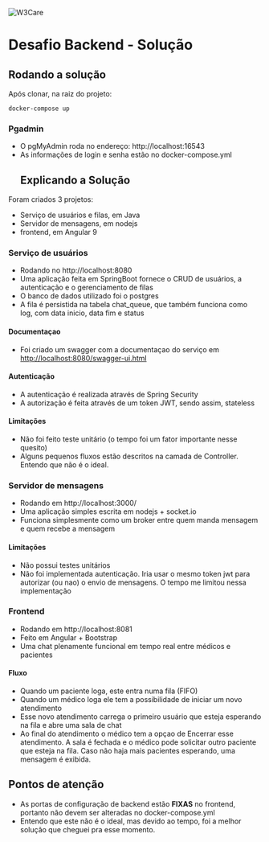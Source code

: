 
![W3Care](https://w3.care/assets/images/w3care-logo-4.svg)

  

# Desafio Backend - Solução
 

## Rodando a solução
Após clonar, na raiz do projeto:

    docker-compose up
### Pgadmin
* O pgMyAdmin roda no endereço: http://localhost:16543
* As informações de login e senha estão no docker-compose.yml
  ## Explicando a Solução
Foram criados 3 projetos: 
* Serviço de usuários e filas, em Java
* Servidor de mensagens, em nodejs
* frontend, em Angular 9
### Serviço de usuários
* Rodando no http://localhost:8080
* Uma aplicação feita em SpringBoot fornece o CRUD de usuários, a autenticação e o gerenciamento de filas
* O banco de dados utilizado foi o postgres
* A fila é persistida na tabela chat_queue, que também funciona como log, com data inicio, data fim e status
#### Documentaçao
* Foi criado um swagger com a documentaçao do serviço em [http://localhost:8080/swagger-ui.html](http://localhost:8080/swagger-ui.html)
#### Autenticação
* A autenticação é realizada através de Spring Security
* A autorização é feita através de um token JWT, sendo assim, stateless
#### Limitações
* Não foi feito teste unitário (o tempo foi um fator importante nesse quesito)
* Alguns pequenos fluxos estão descritos na camada de Controller. Entendo que não é o ideal.
### Servidor de mensagens
* Rodando em http://localhost:3000/
* Uma aplicação simples escrita em nodejs + socket.io
* Funciona simplesmente como um broker entre quem manda mensagem e quem recebe a mensagem
#### Limitações
* Não possui testes unitários
* Não foi implementada autenticação. Iria usar o mesmo token jwt para autorizar (ou nao) o envio de mensagens. O tempo me limitou nessa implementação
### Frontend
* Rodando em http://localhost:8081
* Feito em Angular + Bootstrap
* Uma chat plenamente funcional em tempo real entre médicos e pacientes
#### Fluxo
* Quando um paciente loga, este entra numa fila (FIFO)
* Quando um médico loga ele tem a possibilidade de iniciar um novo atendimento
* Esse novo atendimento carrega o primeiro usuário que esteja esperando na fila e abre uma sala de chat
* Ao final do atendimento o médico tem a opçao de Encerrar esse atendimento. A sala é fechada e o médico pode solicitar outro paciente que esteja na fila. Caso não haja mais pacientes esperando, uma mensagem é exibida.
## Pontos de atenção
* As portas de configuração de backend estão **FIXAS** no frontend, portanto não devem ser alteradas no docker-compose.yml
* Entendo que este não é o ideal, mas devido ao tempo, foi a melhor solução que cheguei pra esse momento.